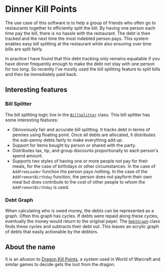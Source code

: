 # Dinner Kill Points

The use case of this software is to help a group of friends who often go to restaurants together
to efficiently split the bill. By having one person each time pay the bill, there is no hassle with
the restaurant. The debt is then tracked and the next time the most indebted person pays. This system
enables easy bill splitting at the restaurant while also ensuring over time bills are split fairly.

In practice I have found that this debt tracking only remains equatable if you have dinner frequently
enough to make the debt not stay with one person for too long. So recently I've mostly used the bill
splitting feature to split bills and then be immediately paid back.

## Interesting features

### Bill Splitter

The bill splitting logic live in the [`BillSplitter`](src/DkpLib/BillSplitter.cs) class. This
bill splitter has some interesting features:

- Obnoxiously fair and accurate bill splitting. It tracks debt in terms of pennies using floating
  point. Once all debts are allocated, it distributes the sub-penny debts fairly to make everything
  add up.
- Support for items bought by person or shared with the party.
- Distributes tax, tip, and group discounts proportionally to each person's spend amount.
- Supports two styles of having one or more people not pay for their meals, for the case of
  birthdays or other circumstances. In the case of `AddFreeLoader` function the person pays nothing.
  In the case of the `AddFremontBirthday` function, the person does not payform their own meal but
  does contribute to the cost of other people to whom the `AddFremontBirthday` is used.

### Debt Graph

When calculating who is owed money, the debts can be represented as a graph. Often this graph has
cycles. If debts were repaid along these cycles, eventually the money would return to the original
payer. The [`DebtGraph`](src/DkpWeb/Util/DebtGraph.cs) class finds these cycles and subtracts their
debt out. This leaves an acrylic graph of debts that easily actionable by the debtors.

## About the name

It is an allusion to
[Dragon Kill Points](https://en.wikipedia.org/wiki/Dragon_kill_points),
a system used in World of Warcraft and similar games to
decide gets the loot from the dragon.
